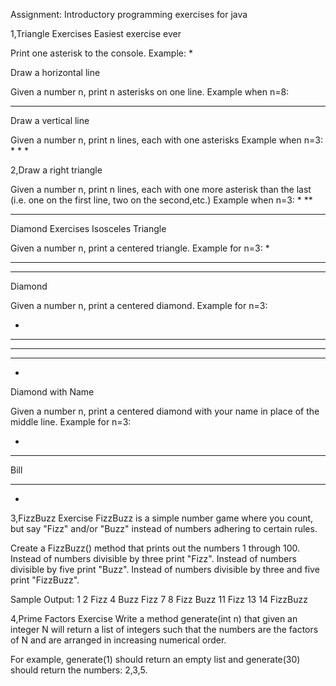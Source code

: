 
Assignment: Introductory programming exercises for java

1,Triangle Exercises
Easiest exercise ever

Print one asterisk to the console.
Example:
*

Draw a horizontal line

Given a number n, print n asterisks on one line.
Example when n=8:
********

Draw a vertical line

Given a number n, print n lines, each with one asterisks
Example when n=3:
*
*
*

2,Draw a right triangle

Given a number n, print n lines, each with one more asterisk than the last (i.e. one on the first line, two on the second,etc.)
Example when n=3:
*
**
***

Diamond Exercises
Isosceles Triangle

Given a number n, print a centered triangle. Example for n=3:
  *
 ***
*****
Diamond

Given a number n, print a centered diamond. Example for n=3:

  *
 ***
*****
 ***
  *

Diamond with Name

Given a number n, print a centered diamond with your name in place of the middle line. Example for n=3:

  *
 ***
Bill
 ***
  *

3,FizzBuzz Exercise
FizzBuzz is a simple number game where you count, but say "Fizz" and/or "Buzz" instead of numbers adhering to certain rules.

Create a FizzBuzz() method that prints out the numbers 1 through 100.
Instead of numbers divisible by three print "Fizz".
Instead of numbers divisible by five print "Buzz".
Instead of numbers divisible by three and five print "FizzBuzz".

Sample Output:
1
2
Fizz
4
Buzz
Fizz
7
8
Fizz
Buzz
11
Fizz
13
14
FizzBuzz

4,Prime Factors Exercise
Write a method generate(int n) that given an integer N will return a list of integers such that the numbers are the factors of N and are arranged in increasing numerical order.

For example, generate(1) should return an empty list and generate(30) should return the numbers: 2,3,5.